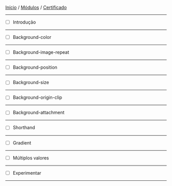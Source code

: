 [Início](https://github.com/Thalyalm/rocketseat-trilha-fundamentar) /
[Módulos](https://github.com/Thalyalm/rocketseat-trilha-fundamentar/tree/main/modulos) /
[Certificado](https://github.com/Thalyalm/rocketseat-trilha-fundamentar/tree/main/certificado)

---

- [ ] Introdução

---

- [ ] Background-color

---

- [ ] Background-image-repeat

---

- [ ] Background-position

---

- [ ] Background-size

---

- [ ] Background-origin-clip

---

- [ ] Background-attachment

---

- [ ] Shorthand

---

- [ ] Gradient

---

- [ ] Múltiplos valores

---

- [ ] Experimentar

---